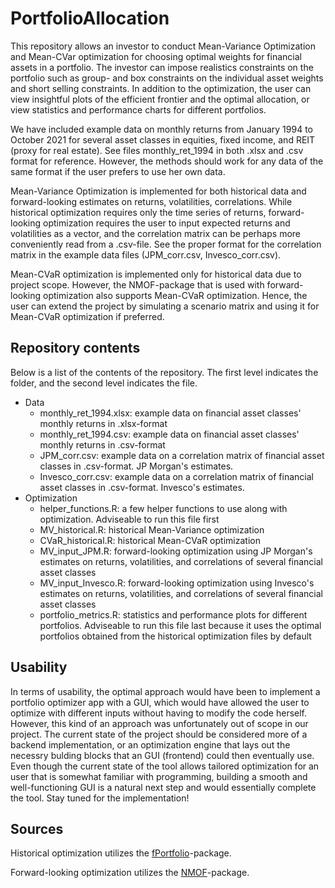 # PortfolioAllocation

This repository allows an investor to conduct Mean-Variance Optimization and Mean-CVar optimization for choosing optimal weights for financial assets in a portfolio. The investor can impose realistics constraints on the portfolio such as group- and box constraints on the individual asset weights and short selling constraints. In addition to the optimization, the user can view insightful plots of the efficient frontier and the optimal allocation, or view statistics and performance charts for different portfolios.

We have included example data on monthly returns from January 1994 to October 2021 for several asset classes in equities, fixed income, and REIT (proxy for real estate). See files monthly_ret_1994 in both .xlsx and .csv format for reference. However, the methods should work for any data of the same format if the user prefers to use her own data. 

Mean-Variance Optimization is implemented for both historical data and forward-looking estimates on returns, volatilities, correlations. While historical optimization requires only the time series of returns, forward-looking optimization requires the user to input expected returns and volatilities as a vector, and the correlation matrix can be perhaps more conveniently read from a .csv-file. See the proper format for the correlation matrix in the example data files (JPM_corr.csv, Invesco_corr.csv).

Mean-CVaR optimization is implemented only for historical data due to project scope. However, the NMOF-package that is used with forward-looking optimization also supports Mean-CVaR optimization. Hence, the user can extend the project by simulating a scenario matrix and using it for Mean-CVaR optimization if preferred.

## Repository contents

Below is a list of the contents of the repository. The first level indicates the folder, and the second level indicates the file.

- Data
  - monthly_ret_1994.xlsx: example data on financial asset classes' monthly returns in .xlsx-format
  - monthly_ret_1994.csv: example data on financial asset classes' monthly returns in .csv-format
  - JPM_corr.csv: example data on a correlation matrix of financial asset classes in .csv-format. JP Morgan's estimates.
  - Invesco_corr.csv: example data on a correlation matrix of financial asset classes in .csv-format. Invesco's estimates.
- Optimization
  - helper_functions.R: a few helper functions to use along with optimization. Adviseable to run this file first
  - MV_historical.R: historical Mean-Variance optimization
  - CVaR_historical.R: historical Mean-CVaR optimization
  - MV_input_JPM.R: forward-looking optimization using JP Morgan's estimates on returns, volatilities, and correlations of several financial asset classes
  - MV_input_Invesco.R: forward-looking optimization using Invesco's estimates on returns, volatilities, and correlations of several financial asset classes
  - portfolio_metrics.R: statistics and performance plots for different portfolios. Adviseable to run this file last because it uses the optimal portfolios obtained from the historical optimization files by default

## Usability

In terms of usability, the optimal approach would have been to implement a portfolio optimizer app with a GUI, which would have allowed the user to optimize with different inputs without having to modify the code herself. However, this kind of an approach was unfortunately out of scope in our project. The current state of the project should be considered more of a backend implementation, or an optimization engine that lays out the necessry bulding blocks that an GUI (frontend) could then eventually use. Even though the current state of the tool allows tailored optimization for an user that is somewhat familiar with programming, building a smooth and well-functioning GUI is a natural next step and would essentially complete the tool. Stay tuned for the implementation!

## Sources

Historical optimization utilizes the [fPortfolio](https://cran.r-project.org/web/packages/fPortfolio/index.html)-package.

Forward-looking optimization utilizes the [NMOF](https://cran.r-project.org/web/packages/NMOF/index.html)-package.


